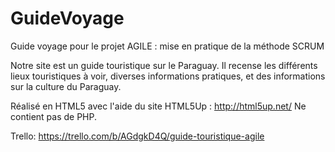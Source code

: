 # GuideVoyage
Guide voyage pour le projet AGILE : mise en pratique de la méthode SCRUM

Notre site est un guide touristique sur le Paraguay.
Il recense les différents lieux touristiques à voir, diverses informations pratiques, 
et des informations sur la culture du Paraguay.


Réalisé en HTML5 avec l'aide du site HTML5Up : http://html5up.net/
Ne contient pas de PHP.

Trello:
https://trello.com/b/AGdgkD4Q/guide-touristique-agile


